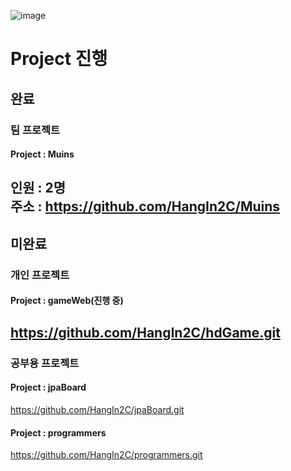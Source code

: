 ![image](https://user-images.githubusercontent.com/105449595/210867828-0ee823f8-5650-42a4-aef7-617bd58d7c71.png)

# Project 진행  
## 완료  
### 팀 프로젝트  
#### Project : Muins  
인원 : 2명  
주소 : https://github.com/HangIn2C/Muins  
---
## 미완료
### 개인 프로젝트  
#### Project : gameWeb(진행 중)
https://github.com/HangIn2C/hdGame.git  
---
### 공부용 프로젝트
#### Project : jpaBoard
https://github.com/HangIn2C/jpaBoard.git  
#### Project : programmers
https://github.com/HangIn2C/programmers.git  
